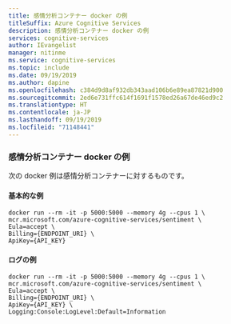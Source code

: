 ```yaml
---
title: 感情分析コンテナー docker の例
titleSuffix: Azure Cognitive Services
description: 感情分析コンテナー docker の例
services: cognitive-services
author: IEvangelist
manager: nitinme
ms.service: cognitive-services
ms.topic: include
ms.date: 09/19/2019
ms.author: dapine
ms.openlocfilehash: c384d9d8af932db343aad106b6e89ea87821d900
ms.sourcegitcommit: 2ed6e731ffc614f1691f1578ed26a67de46ed9c2
ms.translationtype: HT
ms.contentlocale: ja-JP
ms.lasthandoff: 09/19/2019
ms.locfileid: "71148441"
---
```

### <a name="sentiment-analysis-container-docker-examples"></a>感情分析コンテナー docker の例

次の docker 例は感情分析コンテナーに対するものです。

#### <a name="basic-example"></a>基本的な例 

  ```
  docker run --rm -it -p 5000:5000 --memory 4g --cpus 1 \
mcr.microsoft.com/azure-cognitive-services/sentiment \
Eula=accept \
Billing={ENDPOINT_URI} \
ApiKey={API_KEY} 
  ```

#### <a name="logging-example"></a>ログの例 

  ```
  docker run --rm -it -p 5000:5000 --memory 4g --cpus 1 \
mcr.microsoft.com/azure-cognitive-services/sentiment \
Eula=accept \
Billing={ENDPOINT_URI} \
ApiKey={API_KEY} \
Logging:Console:LogLevel:Default=Information
  ```
